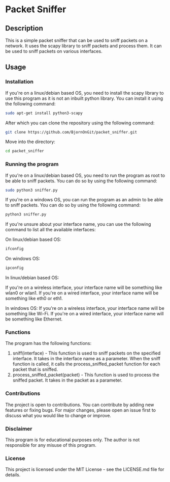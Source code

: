 # Packet Sniffer

## Description

This is a simple packet sniffer that can be used to sniff packets on a network. It uses the scapy library to sniff packets and process them. It can be used to sniff packets on various interfaces.

## Usage

### Installation

If you're on a linux/debian based OS, you need to install the scapy library to use this program as it is not an inbuilt python library. You can install it using the following command:

``` bash
sudo apt-get install python3-scapy
```

After which you can clone the repository using the following command:

``` bash
git clone https://github.com/BjornOnGit/packet_sniffer.git
```

Move into the directory:

``` bash
cd packet_sniffer
```

### Running the program

If you're on a linux/debian based OS, you need to run the program as root to be able to sniff packets. You can do so by using the following command:

``` bash
sudo python3 sniffer.py
```

If you're on a windows OS, you can run the program as an admin to be able to sniff packets. You can do so by using the following command:

``` bash
python3 sniffer.py
```

If you're unsure about your interface name, you can use the following command to list all the available interfaces:

On linux/debian based OS:

``` bash
ifconfig 
```

On windows OS:

``` bash
ipconfig
```

In linux/debian based OS:

If you're on a wireless interface, your interface name will be something like wlan0 or wlan1.
If you're on a wired interface, your interface name will be something like eth0 or eth1.

In windows OS:
If you're on a wireless interface, your interface name will be something like Wi-Fi.
If you're on a wired interface, your interface name will be something like Ethernet.

### Functions

The program has the following functions:

1. sniff(interface) - This function is used to sniff packets on the specified interface. It takes in the interface name as a parameter.
When the sniff function is called, it calls the process_sniffed_packet function for each packet that is sniffed.
2. process_sniffed_packet(packet) - This function is used to process the sniffed packet. It takes in the packet as a parameter.

### Contributions

The project is open to contributions. You can contribute by adding new features or fixing bugs. For  major changes, please open an issue first to discuss what you would like to change or improve.

### Disclaimer

This program is for educational purposes only. The author is not responsible for any misuse of this program.

### License

This project is licensed under the MIT License - see the LICENSE.md file for details.
